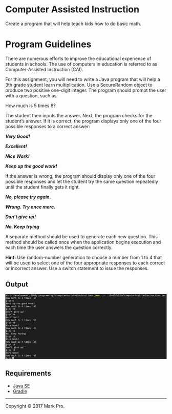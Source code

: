 # Computer Assisted Instruction

Create a program that will help teach kids how to do basic math.

# Program Guidelines

There are numerous efforts to improve the educational experience of students in schools. The use of computers in education is referred to as Computer-Assisted Instruction (CAI).

For this assignment, you will need to write a Java program that will help a 3th grade student learn multiplication. Use a SecureRandom object to produce two positive one-digit integer. The program should prompt the user with a question, such as:

How much is 5 times 8?

The student then inputs the answer. Next, the program checks for the student’s answer. If it is correct, the program displays only one of the four possible responses to a correct answer:

***Very Good!***

***Excellent!***

***Nice Work!***

***Keep up the good work!***

If the answer is wrong, the program should display only one of the four possible responses and let the student try the same question repeatedly until the student finally gets it right.

***No, please try again.***

***Wrong. Try once more.***

***Don’t give up!***

***No. Keep trying***

A separate method should be used to generate each new question. This method should be called once when the application begins execution and each time the user answers the question correctly.

**Hint:** Use random-number generation to choose a number from 1 to 4 that will be used to select one of the four appropriate responses to each correct or incorrect answer. Use a switch statement to issue the responses.

## Output
![output](output.PNG)

## Requirements

- [Java SE](http://www.oracle.com/technetwork/java/javase/overview)
- [Gradle](http://www.gradle.org)

---

Copyright &copy; 2017 Mark Pro.
